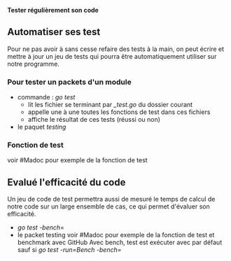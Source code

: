 **Tester régulièrement son code**

## Automatiser ses test
Pour ne pas avoir à sans cesse refaire des tests à la main, on peut écrire et mettre à jour un jeu de tests qui pourra être automatiquement utiliser sur notre programme.
### Pour tester un packets d'un module
- commande : *go test*
	- lit les fichier se terminant par *_test.go* du dossier courant
	- appelle une à une toutes les fonctions de test dans ces fichiers
	- affiche le résultat de ces tests (réussi ou non)
- le paquet *testing*
### Fonction de test
voir #Madoc pour exemple de la fonction de test

## Evalué l'efficacité du code
Un jeu de code de test permettra aussi de mesuré le temps de calcul de notre code sur un large ensemble de cas, ce qui permet d'évaluer son efficacité.
- *go test -bench*=
- le packet testing
voir #Madoc pour exemple de la fonction de test et benchmark avec GitHub
Avec bench, test est exécuter avec par défaut sauf si *go test -run=Bench -bench=*
